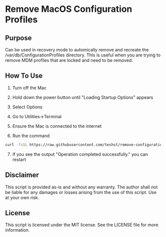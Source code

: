 # Remove MacOS Configuration Profiles

## Purpose
Can be used in recovery mode to automically remove and recreate the /var/db/ConfigurationProfiles directory. This is useful when you are trying to remove MDM profiles that are locked and need to be removed.


## How To Use

1. Turn off the Mac

2. Hold down the power button until "Loading Startup Options" appears

3. Select Options

4. Go to Utilities->Terminal

5. Ensure the Mac is connected to the internet

6. Run the command 

``` zsh
curl -fsSL https://raw.githubusercontent.com/teshst/remove-configuration-profiles-macos/refs/heads/main/remove-config-profiles.sh | sh
```

7. If you see the output "Operation completed successfully." you can restart

## Disclaimer

This script is provided as-is and without any warranty. The author shall not be liable for any damages or losses arising from the use of this script. Use at your own risk.

## License

This script is licensed under the MIT license. See the LICENSE file for more information.